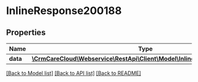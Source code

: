 # InlineResponse200188

## Properties
Name | Type | Description | Notes
------------ | ------------- | ------------- | -------------
**data** | [**\CrmCareCloud\Webservice\RestApi\Client\Model\InlineResponse200188Data**](InlineResponse200188Data.md) |  | [optional] 

[[Back to Model list]](../../README.md#documentation-for-models) [[Back to API list]](../../README.md#documentation-for-api-endpoints) [[Back to README]](../../README.md)

